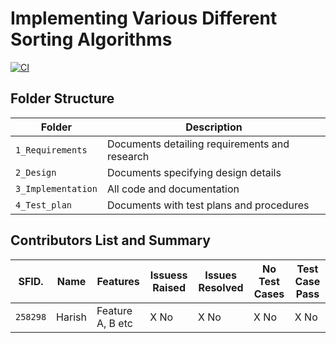 # Implementing Various Different Sorting Algorithms

[![CI](https://github.com/harish1543/Step-in-Mini-Project/actions/workflows/blank.yml/badge.svg)](https://github.com/harish1543/Step-in-Mini-Project/actions/workflows/blank.yml)

## Folder Structure
Folder             | Description
-------------------| -----------------------------------------
`1_Requirements`   | Documents detailing requirements and research
`2_Design`         | Documents specifying design details
`3_Implementation` | All code and documentation
`4_Test_plan`      | Documents with test plans and procedures

## Contributors List and Summary

SFID. |  Name   |    Features    | Issuess Raised |Issues Resolved|No Test Cases|Test Case Pass
-------|---------|----------------|----------------|---------------|-------------|--------------
`258298` | Harish  | Feature A, B etc    | X No     | X No   |X No   |X No     
